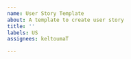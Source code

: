 ```yaml
---
name: User Story Template
about: A template to create user story
title: ''
labels: US
assignees: keltoumaT

---
```



